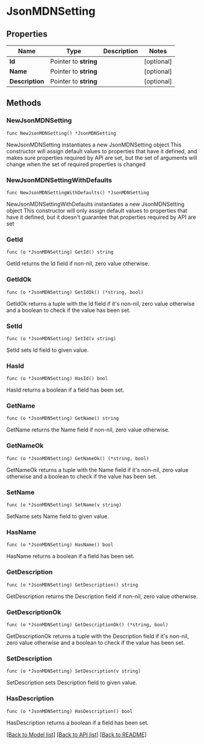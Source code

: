 # JsonMDNSetting

## Properties

Name | Type | Description | Notes
------------ | ------------- | ------------- | -------------
**Id** | Pointer to **string** |  | [optional] 
**Name** | Pointer to **string** |  | [optional] 
**Description** | Pointer to **string** |  | [optional] 

## Methods

### NewJsonMDNSetting

`func NewJsonMDNSetting() *JsonMDNSetting`

NewJsonMDNSetting instantiates a new JsonMDNSetting object
This constructor will assign default values to properties that have it defined,
and makes sure properties required by API are set, but the set of arguments
will change when the set of required properties is changed

### NewJsonMDNSettingWithDefaults

`func NewJsonMDNSettingWithDefaults() *JsonMDNSetting`

NewJsonMDNSettingWithDefaults instantiates a new JsonMDNSetting object
This constructor will only assign default values to properties that have it defined,
but it doesn't guarantee that properties required by API are set

### GetId

`func (o *JsonMDNSetting) GetId() string`

GetId returns the Id field if non-nil, zero value otherwise.

### GetIdOk

`func (o *JsonMDNSetting) GetIdOk() (*string, bool)`

GetIdOk returns a tuple with the Id field if it's non-nil, zero value otherwise
and a boolean to check if the value has been set.

### SetId

`func (o *JsonMDNSetting) SetId(v string)`

SetId sets Id field to given value.

### HasId

`func (o *JsonMDNSetting) HasId() bool`

HasId returns a boolean if a field has been set.

### GetName

`func (o *JsonMDNSetting) GetName() string`

GetName returns the Name field if non-nil, zero value otherwise.

### GetNameOk

`func (o *JsonMDNSetting) GetNameOk() (*string, bool)`

GetNameOk returns a tuple with the Name field if it's non-nil, zero value otherwise
and a boolean to check if the value has been set.

### SetName

`func (o *JsonMDNSetting) SetName(v string)`

SetName sets Name field to given value.

### HasName

`func (o *JsonMDNSetting) HasName() bool`

HasName returns a boolean if a field has been set.

### GetDescription

`func (o *JsonMDNSetting) GetDescription() string`

GetDescription returns the Description field if non-nil, zero value otherwise.

### GetDescriptionOk

`func (o *JsonMDNSetting) GetDescriptionOk() (*string, bool)`

GetDescriptionOk returns a tuple with the Description field if it's non-nil, zero value otherwise
and a boolean to check if the value has been set.

### SetDescription

`func (o *JsonMDNSetting) SetDescription(v string)`

SetDescription sets Description field to given value.

### HasDescription

`func (o *JsonMDNSetting) HasDescription() bool`

HasDescription returns a boolean if a field has been set.


[[Back to Model list]](../README.md#documentation-for-models) [[Back to API list]](../README.md#documentation-for-api-endpoints) [[Back to README]](../README.md)


